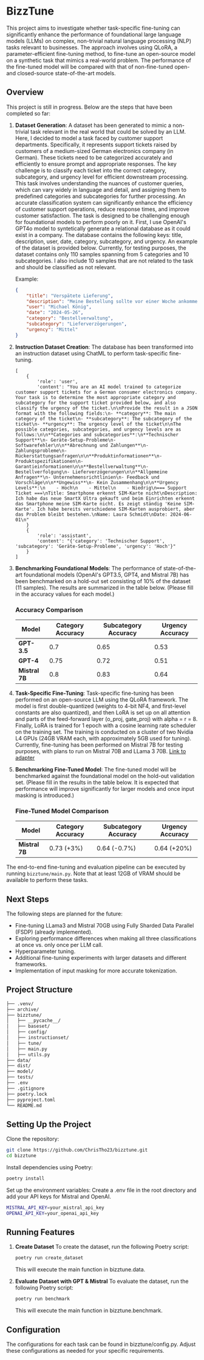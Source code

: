 # BizzTune
This project aims to investigate whether task-specific fine-tuning can significantly enhance the performance of foundational large language models (LLMs) on complex, non-trivial natural language processing (NLP) tasks relevant to businesses. The approach involves using QLoRA, a parameter-efficient fine-tuning method, to fine-tune an open-source model on a synthetic task that mimics a real-world problem. The performance of the fine-tuned model will be compared with that of non-fine-tuned open- and closed-source state-of-the-art models.

## Overview
This project is still in progress. Below are the steps that have been completed so far:

1. **Dataset Generation**: A dataset has been generated to mimic a non-trivial task relevant in the real world that could be solved by an LLM. Here, I decided to model a task faced by customer support departments. Specifically, it represents support tickets raised by customers of a medium-sized German electronics company (in German). These tickets need to be categorized accurately and efficiently to ensure prompt and appropriate responses. The key challenge is to classify each ticket into the correct category, subcategory, and urgency level for efficient downstream processing. This task involves understanding the nuances of customer queries, which can vary widely in language and detail, and assigning them to predefined categories and subcategories for further processing. An accurate classification system can significantly enhance the efficiency of customer support operations, reduce response times, and improve customer satisfaction. The task is designed to be challenging enough for foundational models to perform poorly on it. First, I use OpenAI's GPT4o model to syntetically generate a relational database as it could exist in a company. The database contains the following keys: title, description, user, date, category, subcategory, and urgency. An example of the dataset is provided below. Currently, for testing purposes, the dataset contains only 110 samples spanning from 5 categories and 10 subcategories. I also include 10 samples that are not related to the task and should be classified as not relevant.

    Example:
    ```json
    {
        "title": "Verspätete Lieferung",
        "description": "Meine Bestellung sollte vor einer Woche ankommen, aber sie ist immer noch nicht da. Können Sie den Lieferstatus überprüfen? Meine Bestellnummer ist 54321.",
        "user": "Michael König",
        "date": "2024-05-26",
        "category": "Bestellverwaltung",
        "subcategory": "Lieferverzögerungen",
        "urgency": "Mittel"
    }
    ```

2. **Instruction Dataset Creation**: The database has been transformed into an instruction dataset using ChatML to perform task-specific fine-tuning.
    ```
    [
        {
            'role': 'user',
            'content': "You are an AI model trained to categorize customer support tickets for a German consumer electronics company. Your task is to determine the most appropriate category and subcategory for the support ticket provided below, and also classify the urgency of the ticket.\n\nProvide the result in a JSON format with the following fields:\n- **category**: The main category of the ticket\n- **subcategory**: The subcategory of the ticket\n- **urgency**: The urgency level of the ticket\n\nThe possible categories, subcategories, and urgency levels are as follows:\n\n**Categories and subcategories**:\n**Technischer Support**\n- Geräte-Setup-Probleme\n- Softwarefehler\n\n**Abrechnung und Zahlungen**\n- Zahlungsprobleme\n- Rückerstattungsanfragen\n\n**Produktinformationen**\n- Produktspezifikationen\n- Garantieinformationen\n\n**Bestellverwaltung**\n- Bestellverfolgung\n- Lieferverzögerungen\n\n**Allgemeine Anfragen**\n- Unternehmensrichtlinien\n- Feedback und Vorschläge\n\n**Ungewiss**\n- Kein Zusammenhang\n\n**Urgency Levels**:\n    - Hoch\n    - Mittel\n    - Niedrig\n=== Support Ticket ===\nTitle: Smartphone erkennt SIM-Karte nicht\nDescription: Ich habe das neue SmartX Ultra gekauft und beim Einrichten erkennt das Smartphone meine SIM-Karte nicht. Es zeigt ständig 'Keine SIM-Karte'. Ich habe bereits verschiedene SIM-Karten ausprobiert, aber das Problem bleibt bestehen.\nName: Laura Schmidt\nDate: 2024-06-01\n"
        }
        {
            'role': 'assistant',
            'content': "{'category': 'Technischer Support', 'subcategory': 'Geräte-Setup-Probleme', 'urgency': 'Hoch'}"
        }
    ]
    ```

3. **Benchmarking Foundational Models**: The performance of state-of-the-art foundational models (OpenAI's GPT3.5, GPT4, and Mistral 7B) has been benchmarked on a hold-out set consisting of 10% of the dataset (11 samples). The results are summarized in the table below. (Please fill in the accuracy values for each model.)

    ### Accuracy Comparison
    | Model            | Category Accuracy | Subcategory Accuracy | Urgency Accuracy |
    |------------------|-------------------|----------------------|------------------|
    | **GPT-3.5**      |0.7                   |0.65                      |0.53                  |
    | **GPT-4**        |0.75                   |0.72                      |0.51                  |
    | **Mistral 7B**   |0.8                   |0.83                      |0.64                  |

4. **Task-Specific Fine-Tuning**: Task-specific fine-tuning has been performed on an open-source LLM using the QLoRA framework. The model is first double-quantized (weights to 4-bit NF4, and first-level constants are also quantized), and then LoRA is set up on all attention and parts of the feed-forward layer (o_proj, gate_proj) with alpha = r = 8. Finally, LoRA is trained for 1 epoch with a cosine learning rate scheduler on the training set. The training is conducted on a cluster of two Nvidia L4 GPUs (24GB VRAM each, with approximately 5GB used for tuning). Currently, fine-tuning has been performed on Mistral 7B for testing purposes, with plans to run on Mistral 70B and LLama 3 70B. [Link to adapter](https://huggingface.co/ChrisTho/bizztune_mistral_7b_instruct)

5. **Benchmarking Fine-Tuned Model**: The fine-tuned model will be benchmarked against the foundational model on the hold-out validation set. (Please fill in the results in the table below. It is expected that performance will improve significantly for larger models and once input masking is introduced.)

    ### Fine-Tuned Model Comparison
    | Model            | Category Accuracy | Subcategory Accuracy | Urgency Accuracy |
    |------------------|-------------------|----------------------|------------------|
    | **Mistral 7B**   |0.73 (+3%)                   |0.64 (-0.7%)                      |0.64 (+20%)                  |

The end-to-end fine-tuning and evaluation pipeline can be executed by running `bizztune/main.py`. Note that at least 12GB of VRAM should be available to perform these tasks.

## Next Steps
The following steps are planned for the future:
- Fine-tuning LLama3 and Mistral 70GB using Fully Sharded Data Parallel (FSDP) (already implemented).
- Exploring performance differences when making all three classifications at once vs. only once per LLM call.
- Hyperparameter tuning.
- Additional fine-tuning experiments with larger datasets and different frameworks.
- Implementation of input masking for more accurate tokenization.

## Project Structure
```bash
├── .venv/
├── archive/
├── bizztune/
│   ├── __pycache__/
│   ├── baseset/
│   ├── config/
│   ├── instructionset/
│   ├── tune/
│   ├── main.py
│   ├── utils.py
├── data/
├── dist/
├── model/
├── tests/
├── .env
├── .gitignore
├── poetry.lock
├── pyproject.toml
└── README.md
```

## Setting Up the Project
Clone the repository:
```bash
git clone https://github.com/ChrisTho23/bizztune.git
cd bizztune
```

Install dependencies using Poetry:
```bash
poetry install
```

Set up the environment variables:
Create a .env file in the root directory and add your API keys for Mistral and OpenAI.
```bash
MISTRAL_API_KEY=your_mistral_api_key
OPENAI_API_KEY=your_openai_api_key
```

## Running Features
1. **Create Dataset**
    To create the dataset, run the following Poetry script:
    ```bash
    poetry run create_dataset
    ```
    This will execute the main function in bizztune.data.

2. **Evaluate Dataset with GPT & Mistral**
    To evaluate the dataset, run the following Poetry script:
    ```bash
    poetry run benchmark
    ```
    This will execute the main function in bizztune.benchmark.

## Configuration
The configurations for each task can be found in bizztune/config.py. Adjust these configurations as needed for your specific requirements.
